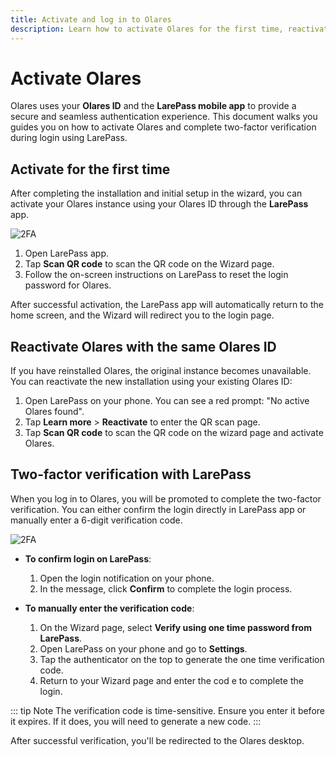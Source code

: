 ```yaml
---
title: Activate and log in to Olares
description: Learn how to activate Olares for the first time, reactivate it after reinstallation, and complete secure two-factor login using the LarePass mobile app.
---
```


# Activate Olares

Olares uses your **Olares ID** and the **LarePass mobile app** to provide a secure and seamless authentication experience. This document walks you guides you on how to activate Olares and complete two-factor verification during login using LarePass.

## Activate for the first time

After completing the installation and initial setup in the wizard, you can activate your Olares instance using your Olares ID through the **LarePass** app.

![2FA](/images/larepass/activate-olares.png#bordered)

1. Open LarePass app.
2. Tap **Scan QR code** to scan the QR code on the Wizard page. 
3. Follow the on-screen instructions on LarePass to reset the login password for Olares. 

After successful activation, the LarePass app will automatically return to the home screen, and the Wizard will redirect you to the login page.

## Reactivate Olares with the same Olares ID

If you have reinstalled Olares, the original instance becomes unavailable. You can reactivate the new installation using your existing Olares ID:

1. Open LarePass on your phone. You can see a red prompt: "No active Olares found".
2. Tap **Learn more** > **Reactivate** to enter the QR scan page.
3. Tap **Scan QR code** to scan the QR code on the wizard page and activate Olares.

## Two-factor verification with LarePass

When you log in to Olares, you will be promoted to complete the two-factor verification. You can either confirm the login directly in LarePass app or manually enter a 6-digit verification code.

![2FA](/images/larepass/second-confirmation.png#bordered)

- **To confirm login on LarePass**:

  1. Open the login notification on your phone.
  2. In the message, click **Confirm** to complete the login process. 

- **To manually enter the verification code**:

  1. On the Wizard page, select **Verify using one time password from LarePass**.
  2. Open LarePass on your phone and go to **Settings**.
  3. Tap the authenticator on the top to generate the one time verification code.
  4. Return to your Wizard page and enter the cod e to complete the login.

::: tip Note
The verification code is time-sensitive. Ensure you enter it before it expires. If it does, you will need to generate a new code.
:::

After successful verification, you'll be redirected to the Olares desktop.